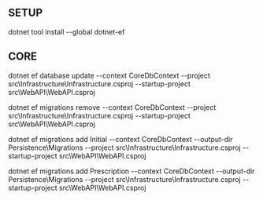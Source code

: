 ##  SETUP

dotnet tool install --global dotnet-ef

##  CORE

dotnet ef database update --context CoreDbContext --project src\Infrastructure\Infrastructure.csproj --startup-project src\WebAPI\WebAPI.csproj

dotnet ef migrations remove --context CoreDbContext --project src\Infrastructure\Infrastructure.csproj --startup-project src\WebAPI\WebAPI.csproj

dotnet ef migrations add Initial --context CoreDbContext --output-dir Persistence\Migrations --project src\Infrastructure\Infrastructure.csproj --startup-project src\WebAPI\WebAPI.csproj

dotnet ef migrations add Prescription --context CoreDbContext --output-dir Persistence\Migrations --project src\Infrastructure\Infrastructure.csproj --startup-project src\WebAPI\WebAPI.csproj
